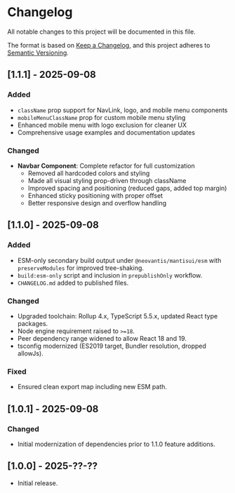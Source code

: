 # Changelog

All notable changes to this project will be documented in this file.

The format is based on [Keep a Changelog](https://keepachangelog.com/en/1.0.0/), and this project adheres to [Semantic Versioning](https://semver.org/spec/v2.0.0.html).

## [1.1.1] - 2025-09-08
### Added
- `className` prop support for NavLink, logo, and mobile menu components
- `mobileMenuClassName` prop for custom mobile menu styling
- Enhanced mobile menu with logo exclusion for cleaner UX
- Comprehensive usage examples and documentation updates

### Changed
- **Navbar Component**: Complete refactor for full customization
  - Removed all hardcoded colors and styling
  - Made all visual styling prop-driven through className
  - Improved spacing and positioning (reduced gaps, added top margin)
  - Enhanced sticky positioning with proper offset
  - Better responsive design and overflow handling

## [1.1.0] - 2025-09-08
### Added
- ESM-only secondary build output under `@neovantis/mantisui/esm` with `preserveModules` for improved tree-shaking.
- `build:esm-only` script and inclusion in `prepublishOnly` workflow.
- `CHANGELOG.md` added to published files.

### Changed
- Upgraded toolchain: Rollup 4.x, TypeScript 5.5.x, updated React type packages.
- Node engine requirement raised to `>=18`.
- Peer dependency range widened to allow React 18 and 19.
- tsconfig modernized (ES2019 target, Bundler resolution, dropped allowJs).

### Fixed
- Ensured clean export map including new ESM path.

## [1.0.1] - 2025-09-08
### Changed
- Initial modernization of dependencies prior to 1.1.0 feature additions.

## [1.0.0] - 2025-??-??
- Initial release.
